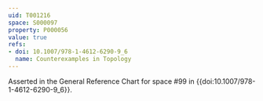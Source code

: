```yaml
---
uid: T001216
space: S000097
property: P000056
value: true
refs:
- doi: 10.1007/978-1-4612-6290-9_6
  name: Counterexamples in Topology
---
```


Asserted in the General Reference Chart for space #99 in
{{doi:10.1007/978-1-4612-6290-9_6}}.
